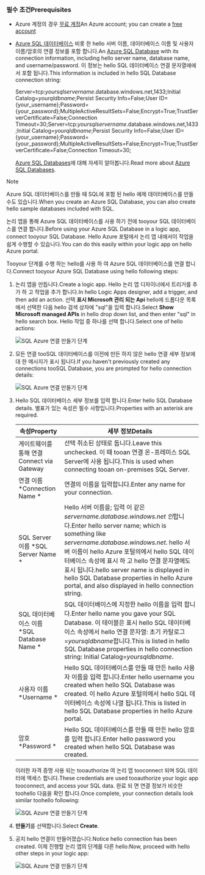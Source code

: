 ### <a name="prerequisites"></a><span data-ttu-id="1bf99-101">필수 조건</span><span class="sxs-lookup"><span data-stu-id="1bf99-101">Prerequisites</span></span>
* <span data-ttu-id="1bf99-102">Azure 계정의 경우 [무료 계정](https://azure.microsoft.com/free)</span><span class="sxs-lookup"><span data-stu-id="1bf99-102">An Azure account; you can create a [free account](https://azure.microsoft.com/free)</span></span>
* <span data-ttu-id="1bf99-103">[Azure SQL 데이터베이스](../articles/sql-database/sql-database-get-started.md) 비롯 한 hello 서버 이름, 데이터베이스 이름 및 사용자 이름/암호의 연결 정보를 포함 합니다.</span><span class="sxs-lookup"><span data-stu-id="1bf99-103">An [Azure SQL Database](../articles/sql-database/sql-database-get-started.md) with its connection information, including hello server name, database name, and username/password.</span></span> <span data-ttu-id="1bf99-104">이 정보는 hello SQL 데이터베이스 연결 문자열에에서 포함 됩니다.</span><span class="sxs-lookup"><span data-stu-id="1bf99-104">This information is included in hello SQL Database connection string:</span></span>
  
    <span data-ttu-id="1bf99-105">Server=tcp:*yoursqlservername*.database.windows.net,1433;Initial Catalog=*yourqldbname*;Persist Security Info=False;User ID={your_username};Password={your_password};MultipleActiveResultSets=False;Encrypt=True;TrustServerCertificate=False;Connection Timeout=30;</span><span class="sxs-lookup"><span data-stu-id="1bf99-105">Server=tcp:*yoursqlservername*.database.windows.net,1433;Initial Catalog=*yourqldbname*;Persist Security Info=False;User ID={your_username};Password={your_password};MultipleActiveResultSets=False;Encrypt=True;TrustServerCertificate=False;Connection Timeout=30;</span></span>
  
    <span data-ttu-id="1bf99-106">[Azure SQL Databases](https://azure.microsoft.com/services/sql-database)에 대해 자세히 알아봅니다.</span><span class="sxs-lookup"><span data-stu-id="1bf99-106">Read more about [Azure SQL Databases](https://azure.microsoft.com/services/sql-database).</span></span>

> [!NOTE]
> <span data-ttu-id="1bf99-107">Azure SQL 데이터베이스를 만들 때 SQL에 포함 된 hello 예제 데이터베이스를 만들 수도 있습니다.</span><span class="sxs-lookup"><span data-stu-id="1bf99-107">When you create an Azure SQL Database, you can also create hello sample databases included with SQL.</span></span> 
> 
> 

<span data-ttu-id="1bf99-108">논리 앱을 통해 Azure SQL 데이터베이스를 사용 하기 전에 tooyour SQL 데이터베이스를 연결 합니다.</span><span class="sxs-lookup"><span data-stu-id="1bf99-108">Before using your Azure SQL Database in a logic app, connect tooyour SQL Database.</span></span> <span data-ttu-id="1bf99-109">Hello Azure 포털에서 논리 앱 내에서이 작업을 쉽게 수행할 수 있습니다.</span><span class="sxs-lookup"><span data-stu-id="1bf99-109">You can do this easily within your logic app on hello Azure portal.</span></span>  

<span data-ttu-id="1bf99-110">Tooyour 단계를 수행 하는 hello를 사용 하 여 Azure SQL 데이터베이스를 연결 합니다.</span><span class="sxs-lookup"><span data-stu-id="1bf99-110">Connect tooyour Azure SQL Database using hello following steps:</span></span>  

1. <span data-ttu-id="1bf99-111">논리 앱을 만듭니다.</span><span class="sxs-lookup"><span data-stu-id="1bf99-111">Create a logic app.</span></span> <span data-ttu-id="1bf99-112">Hello 논리 앱 디자이너에서 트리거를 추가 하 고 작업을 추가 합니다.</span><span class="sxs-lookup"><span data-stu-id="1bf99-112">In hello Logic Apps designer, add a trigger, and then add an action.</span></span> <span data-ttu-id="1bf99-113">선택 **표시 Microsoft 관리 되는 Api** hello에 드롭다운 목록에서 선택한 다음 hello 검색 상자에 "sql"을 입력 합니다.</span><span class="sxs-lookup"><span data-stu-id="1bf99-113">Select **Show Microsoft managed APIs** in hello drop down list, and then enter "sql" in hello search box.</span></span> <span data-ttu-id="1bf99-114">Hello 작업 중 하나를 선택 합니다.</span><span class="sxs-lookup"><span data-stu-id="1bf99-114">Select one of hello actions:</span></span>  
   
    ![SQL Azure 연결 만들기 단계](./media/connectors-create-api-sqlazure/sql-actions.png)
2. <span data-ttu-id="1bf99-116">모든 연결 tooSQL 데이터베이스를 이전에 만든 하지 않은 hello 연결 세부 정보에 대 한 메시지가 표시 됩니다.</span><span class="sxs-lookup"><span data-stu-id="1bf99-116">If you haven't previously created any connections tooSQL Database, you are prompted for hello connection details:</span></span>  
   
    ![SQL Azure 연결 만들기 단계](./media/connectors-create-api-sqlazure/connection-details.png) 
3. <span data-ttu-id="1bf99-118">Hello SQL 데이터베이스 세부 정보를 입력 합니다.</span><span class="sxs-lookup"><span data-stu-id="1bf99-118">Enter hello SQL Database details.</span></span> <span data-ttu-id="1bf99-119">별표가 있는 속성은 필수 사항입니다.</span><span class="sxs-lookup"><span data-stu-id="1bf99-119">Properties with an asterisk are required.</span></span>
   
   | <span data-ttu-id="1bf99-120">속성</span><span class="sxs-lookup"><span data-stu-id="1bf99-120">Property</span></span> | <span data-ttu-id="1bf99-121">세부 정보</span><span class="sxs-lookup"><span data-stu-id="1bf99-121">Details</span></span> |
   | --- | --- |
   | <span data-ttu-id="1bf99-122">게이트웨이를 통해 연결</span><span class="sxs-lookup"><span data-stu-id="1bf99-122">Connect via Gateway</span></span> |<span data-ttu-id="1bf99-123">선택 취소된 상태로 둡니다.</span><span class="sxs-lookup"><span data-stu-id="1bf99-123">Leave this unchecked.</span></span> <span data-ttu-id="1bf99-124">이 때 tooan 연결 온-프레미스 SQL Server에 사용 됩니다.</span><span class="sxs-lookup"><span data-stu-id="1bf99-124">This is used when connecting tooan on-premises SQL Server.</span></span> |
   | <span data-ttu-id="1bf99-125">연결 이름 *</span><span class="sxs-lookup"><span data-stu-id="1bf99-125">Connection Name *</span></span> |<span data-ttu-id="1bf99-126">연결의 이름을 입력합니다.</span><span class="sxs-lookup"><span data-stu-id="1bf99-126">Enter any name for your connection.</span></span> |
   | <span data-ttu-id="1bf99-127">SQL Server 이름 *</span><span class="sxs-lookup"><span data-stu-id="1bf99-127">SQL Server Name *</span></span> |<span data-ttu-id="1bf99-128">Hello 서버 이름을; 입력 이 같은 *servername.database.windows.net 인*합니다.</span><span class="sxs-lookup"><span data-stu-id="1bf99-128">Enter hello server name; which is something like *servername.database.windows.net*.</span></span> <span data-ttu-id="1bf99-129">hello 서버 이름이 hello Azure 포털의에서 hello SQL 데이터베이스 속성에 표시 하 고 hello 연결 문자열에도 표시 됩니다.</span><span class="sxs-lookup"><span data-stu-id="1bf99-129">hello server name is displayed in hello SQL Database properties in hello Azure portal, and also displayed in hello connection string.</span></span> |
   | <span data-ttu-id="1bf99-130">SQL 데이터베이스 이름 *</span><span class="sxs-lookup"><span data-stu-id="1bf99-130">SQL Database Name *</span></span> |<span data-ttu-id="1bf99-131">SQL 데이터베이스에 지정한 hello 이름을 입력 합니다.</span><span class="sxs-lookup"><span data-stu-id="1bf99-131">Enter hello name you gave your SQL Database.</span></span> <span data-ttu-id="1bf99-132">이 테이블은 표시 hello SQL 데이터베이스 속성에서 hello 연결 문자열: 초기 카탈로그 =*yoursqldbname*합니다.</span><span class="sxs-lookup"><span data-stu-id="1bf99-132">This is listed in hello SQL Database properties in hello connection string: Initial Catalog=*yoursqldbname*.</span></span> |
   | <span data-ttu-id="1bf99-133">사용자 이름 *</span><span class="sxs-lookup"><span data-stu-id="1bf99-133">Username *</span></span> |<span data-ttu-id="1bf99-134">Hello SQL 데이터베이스를 만들 때 만든 hello 사용자 이름을 입력 합니다.</span><span class="sxs-lookup"><span data-stu-id="1bf99-134">Enter hello username you created when hello SQL Database was created.</span></span> <span data-ttu-id="1bf99-135">이 hello Azure 포털의에서 hello SQL 데이터베이스 속성에 나열 됩니다.</span><span class="sxs-lookup"><span data-stu-id="1bf99-135">This is listed in hello SQL Database properties in hello Azure portal.</span></span> |
   | <span data-ttu-id="1bf99-136">암호 *</span><span class="sxs-lookup"><span data-stu-id="1bf99-136">Password *</span></span> |<span data-ttu-id="1bf99-137">Hello SQL 데이터베이스를 만들 때 만든 hello 암호를 입력 합니다.</span><span class="sxs-lookup"><span data-stu-id="1bf99-137">Enter hello password you created when hello SQL Database was created.</span></span> |
   
    <span data-ttu-id="1bf99-138">이러한 자격 증명 사용 되는 tooauthorize 여 논리 앱 tooconnect 되며 SQL 데이터에 액세스 합니다.</span><span class="sxs-lookup"><span data-stu-id="1bf99-138">These credentials are used tooauthorize your logic app tooconnect, and access your SQL data.</span></span> <span data-ttu-id="1bf99-139">완료 되 면 연결 정보가 비슷한 toohello 다음을 확인 합니다.</span><span class="sxs-lookup"><span data-stu-id="1bf99-139">Once complete, your connection details look similar toohello following:</span></span>  
   
    ![SQL Azure 연결 만들기 단계](./media/connectors-create-api-sqlazure/sample-connection.png) 
4. <span data-ttu-id="1bf99-141">**만들기**를 선택합니다.</span><span class="sxs-lookup"><span data-stu-id="1bf99-141">Select **Create**.</span></span> 
5. <span data-ttu-id="1bf99-142">공지 hello 연결이 만들어졌습니다.</span><span class="sxs-lookup"><span data-stu-id="1bf99-142">Notice hello connection has been created.</span></span> <span data-ttu-id="1bf99-143">이제 진행할 논리 앱의 단계를 다른 hello:</span><span class="sxs-lookup"><span data-stu-id="1bf99-143">Now, proceed with hello other steps in your logic app:</span></span> 
   
    ![SQL Azure 연결 만들기 단계](./media/connectors-create-api-sqlazure/table.png)

